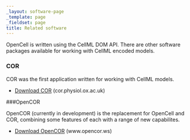 ```yaml
---
_layout: software-page
_template: page
_fieldset: page
title: Related software
---
```

OpenCell is written using the CellML DOM API. There are other software packages available for working with CellML encoded models.

### COR

COR was the first application written for working with CellML models.

<ul class="arrow-2 dotted"><li><a href="http://cor.physiol.ox.ac.uk">Download COR</a> (cor.physiol.ox.ac.uk)</li></ul>

###OpenCOR

OpenCOR (currently in development) is the replacement for OpenCell and COR, combining some features of each with a range of new capabilites.

<ul class="arrow-2 dotted"><li><a href="http://www.opencor.ws/">Download OpenCOR</a> (www.opencor.ws)</li></ul>